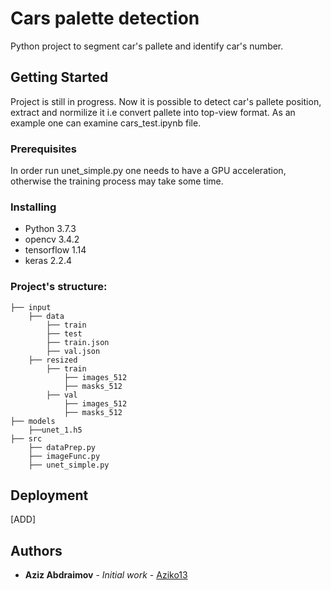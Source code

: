 # Cars palette detection

Python project to segment car's pallete and identify car's number. 

## Getting Started
Project is still in progress. Now it is possible to detect car's pallete position, extract 
and normilize it i.e convert pallete into top-view format. As an example one can examine cars_test.ipynb file.

### Prerequisites

In order run unet_simple.py one needs to have a GPU acceleration, otherwise the 
training process may take some time.


### Installing

* Python 3.7.3
* opencv 3.4.2
* tensorflow 1.14
* keras 2.2.4

### Project's structure:
	├── input
		├── data
			├── train
			├── test
			├── train.json
			├── val.json
		├── resized
			├── train
				├── images_512
				├── masks_512
			├── val
				├── images_512
				├── masks_512
	├── models
		├──unet_1.h5
	├── src
		├── dataPrep.py
		├── imageFunc.py
		├── unet_simple.py

## Deployment
[ADD]


## Authors

* **Aziz Abdraimov** - *Initial work* - [Aziko13](https://github.com/Aziko13)


